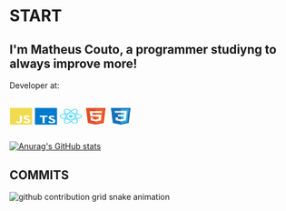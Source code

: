 # START

## I'm Matheus Couto, a programmer studiyng to always improve more!

Developer at:

<div style="display: inline_block"><br>
  <img align="center" alt="Rafa-Js" height="30" width="40" src="https://raw.githubusercontent.com/devicons/devicon/master/icons/javascript/javascript-plain.svg">
  <img align="center" alt="Rafa-Ts" height="30" width="40" src="https://raw.githubusercontent.com/devicons/devicon/master/icons/typescript/typescript-plain.svg">
  <img align="center" alt="Rafa-React" height="30" width="40" src="https://raw.githubusercontent.com/devicons/devicon/master/icons/react/react-original.svg">
  <img align="center" alt="Rafa-HTML" height="30" width="40" src="https://raw.githubusercontent.com/devicons/devicon/master/icons/html5/html5-original.svg">
  <img align="center" alt="Rafa-CSS" height="30" width="40" src="https://raw.githubusercontent.com/devicons/devicon/master/icons/css3/css3-original.svg">
</div>

 ##

[![Anurag's GitHub stats](https://github-readme-stats.vercel.app/api?username=vmatheuscouto)](https://github.com/anuraghazra/github-readme-stats)

 ## COMMITS

<picture>
  <source media="(prefers-color-scheme: dark)" srcset="https://raw.githubusercontent.com/vmatheuscouto/vmatheuscouto/output/github-contribution-grid-snake-dark.svg">
  <source media="(prefers-color-scheme: light)" srcset="https://raw.githubusercontent.com/vmatheuscouto/vmatheuscouto/output/github-contribution-grid-snake.svg">
  <img alt="github contribution grid snake animation" src="https://raw.githubusercontent.com/vmatheuscouto/vmatheuscouto/output/github-contribution-grid-snake.svg">
</picture>
